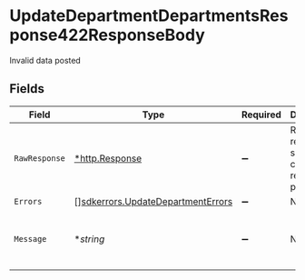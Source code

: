 # UpdateDepartmentDepartmentsResponse422ResponseBody

Invalid data posted


## Fields

| Field                                                                                         | Type                                                                                          | Required                                                                                      | Description                                                                                   | Example                                                                                       |
| --------------------------------------------------------------------------------------------- | --------------------------------------------------------------------------------------------- | --------------------------------------------------------------------------------------------- | --------------------------------------------------------------------------------------------- | --------------------------------------------------------------------------------------------- |
| `RawResponse`                                                                                 | [*http.Response](https://pkg.go.dev/net/http#Response)                                        | :heavy_minus_sign:                                                                            | Raw HTTP response; suitable for custom response parsing                                       |                                                                                               |
| `Errors`                                                                                      | [][sdkerrors.UpdateDepartmentErrors](../../../pkg/models/sdkerrors/updatedepartmenterrors.md) | :heavy_minus_sign:                                                                            | N/A                                                                                           |                                                                                               |
| `Message`                                                                                     | **string*                                                                                     | :heavy_minus_sign:                                                                            | N/A                                                                                           | The given data was invalid.                                                                   |